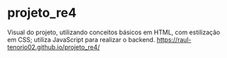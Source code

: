 # projeto_re4
Visual do projeto, utilizando conceitos básicos em HTML, com estilização em CSS; utiliza JavaScript para realizar o backend. 
https://raul-tenorio02.github.io/projeto_re4/
